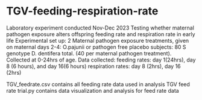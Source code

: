 # TGV-feeding-respiration-rate
Laboratory experiment conducted Nov-Dec 2023
Testing whether maternal pathogen exposure alters offspring feeding rate and respiration rate in early life
Experimental set up: 2 Maternal pathogen exposure treatments, given on maternal days 2-4: O.pajunii or pathogen free placebo
subjects: 80 S genotype D. dentifera total. (40 per maternal pathogen treatment). Collected at 0-24hrs of age.
Data collected: feeding rates: day 1(24hrs), day 8 (6 hours), and day 16(6 hours)
                respiration rates: day 8 (2hrs), day 16 (2hrs)

TGV_feedrate.csv contains all feeding rate data used in analysis
TGV feed rate trial.py contains data visualization and analysis for feed rate data


